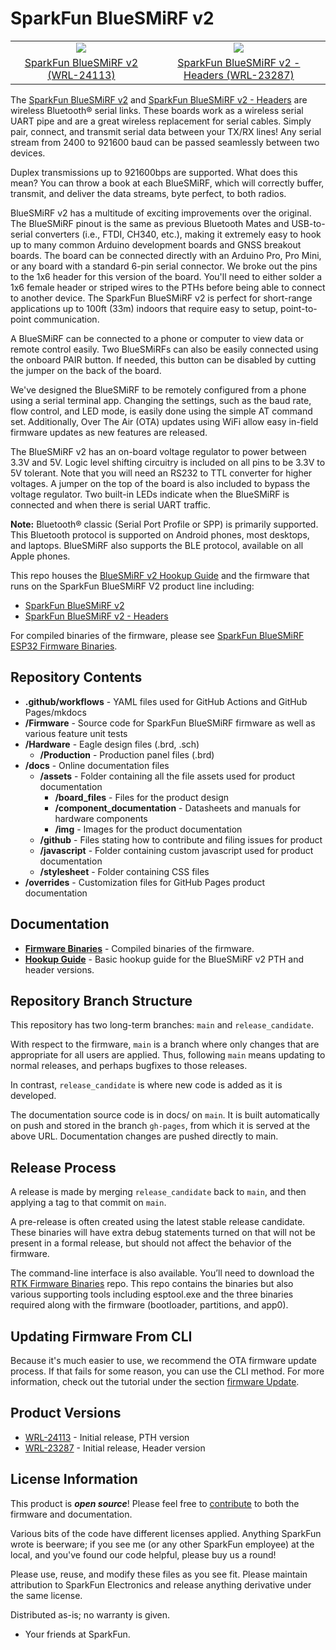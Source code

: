 SparkFun BlueSMiRF v2
===========================================================

<table class="table table-hover table-striped table-bordered">
  <tr align="center">
   <td><a href="https://www.sparkfun.com/products/24113"><img src="https://cdn.sparkfun.com/r/600-600/assets/parts/2/4/4/3/8/24113-BlueSMiRF-ESP32-NoHeaders-Feature-NEW.jpg"></a></td>
   <td><a href="https://www.sparkfun.com/products/23287"><img src="https://cdn.sparkfun.com/r/600-600/assets/parts/2/3/4/8/3/23287-BlueSMiRF-ESP32-WithHeaders-Feature-NEW.jpg"></a></td>
  </tr>
  <tr align="center">
    <td><a href="https://www.sparkfun.com/products/24113">SparkFun BlueSMiRF v2 (WRL-24113)</a></td>
    <td><a href="https://www.sparkfun.com/products/23287">SparkFun BlueSMiRF v2 - Headers (WRL-23287)</a></td>
  </tr>
</table>

The [SparkFun BlueSMiRF v2](https://www.sparkfun.com/products/24113) and [SparkFun BlueSMiRF v2 - Headers](https://www.sparkfun.com/products/23287) are wireless Bluetooth® serial links. These boards work as a wireless serial UART pipe and are a great wireless replacement for serial cables. Simply pair, connect, and transmit serial data between your TX/RX lines! Any serial stream from 2400 to 921600 baud can be passed seamlessly between two devices. 

Duplex transmissions up to 921600bps are supported. What does this mean? You can throw a book at each BlueSMiRF, which will correctly buffer, transmit, and deliver the data streams, byte perfect, to both radios. 

BlueSMiRF v2 has a multitude of exciting improvements over the original. The BlueSMiRF pinout is the same as previous Bluetooth Mates and USB-to-serial converters (i.e., FTDI, CH340, etc.), making it extremely easy to hook up to many common Arduino development boards and GNSS breakout boards.  The board can be connected directly with an Arduino Pro, Pro Mini, or any board with a standard 6-pin serial connector. We broke out the pins to the 1x6 header for this version of the board. You'll need to either solder a 1x6 female header or striped wires to the PTHs before being able to connect to another device. The SparkFun BlueSMiRF v2 is perfect for short-range applications up to 100ft (33m) indoors that require easy to setup, point-to-point communication. 

A BlueSMiRF can be connected to a phone or computer to view data or remote control easily. Two BlueSMiRFs can also be easily connected using the onboard PAIR button. If needed, this button can be disabled by cutting the jumper on the back of the board. 

We've designed the BlueSMiRF to be remotely configured from a phone using a serial terminal app. Changing the settings, such as the baud rate, flow control, and LED mode, is easily done using the simple AT command set. Additionally, Over The Air (OTA) updates using WiFi allow easy in-field firmware updates as new features are released.

The BlueSMiRF v2 has an on-board voltage regulator to power between 3.3V and 5V. Logic level shifting circuitry is included on all pins to be 3.3V to 5V tolerant. Note that you will need an RS232 to TTL converter for higher voltages. A jumper on the top of the board is also included to bypass the voltage regulator. Two built-in LEDs indicate when the BlueSMiRF is connected and when there is serial UART traffic.

**Note:** Bluetooth® classic (Serial Port Profile or SPP) is primarily supported. This Bluetooth protocol is supported on Android phones, most desktops, and laptops. BlueSMiRF also supports the BLE protocol, available on all Apple phones.

This repo houses the [BlueSMiRF v2 Hookup Guide](https://docs.sparkfun.com/SparkFun_BlueSMiRF-v2) and the firmware that runs on the SparkFun BlueSMiRF V2 product line including:

* [SparkFun BlueSMiRF v2](https://www.sparkfun.com/products/24113)
* [SparkFun BlueSMiRF v2 - Headers](https://www.sparkfun.com/products/23287)

For compiled binaries of the firmware, please see [SparkFun BlueSMiRF ESP32 Firmware Binaries](https://github.com/sparkfun/SparkFun_BlueSMiRF-v2_Binaries).



Repository Contents
-------------------

* **.github/workflows** - YAML files used for GitHub Actions and GitHub Pages/mkdocs
* **/Firmware** - Source code for SparkFun BlueSMiRF firmware as well as various feature unit tests
* **/Hardware** - Eagle design files (.brd, .sch)
  * **/Production** - Production panel files (.brd)
* **/docs** - Online documentation files
  * **/assets** - Folder containing all the file assets used for product documentation
    * **/board_files** - Files for the product design
    * **/component_documentation** - Datasheets and manuals for hardware components
    * **/img** - Images for the product documentation
  * **/github** - Files stating how to contribute and filing issues for product
  * **/javascript** - Folder containing custom javascript used for product documentation
  * **/stylesheet** - Folder containing CSS files
* **/overrides** - Customization files for GitHub Pages product documentation



Documentation
--------------

* **[Firmware Binaries](https://github.com/sparkfun/SparkFun_BlueSMiRF-v2_Binaries)** - Compiled binaries of the firmware.
* **[Hookup Guide](http://docs.sparkfun.com/SparkFun_BlueSMiRF-v2/)** - Basic hookup guide for the BlueSMiRF v2 PTH and header versions.


Repository Branch Structure
---------------------------

This repository has two long-term branches: `main` and `release_candidate`.

With respect to the firmware, `main` is a branch where only changes that are appropriate for all users are applied. Thus, following `main` means updating to normal releases, and perhaps bugfixes to those releases.

In contrast, `release_candidate` is where new code is added as it is developed.

The documentation source code is in docs/ on `main`.  It is built automatically on push and stored in the branch `gh-pages`, from which it is served at the above URL. Documentation changes are pushed directly to main.



Release Process
---------------

A release is made by merging `release_candidate` back to `main`, and then applying a tag to that commit on `main`.

A pre-release is often created using the latest stable release candidate. These binaries will have extra debug statements turned on that will not be present in a formal release, but should not affect the behavior of the firmware.

The command-line interface is also available. You’ll need to download the [RTK Firmware Binaries](https://github.com/sparkfun/SparkFun_RTK_Firmware_Binaries) repo. This repo contains the binaries but also various supporting tools including esptool.exe and the three binaries required along with the firmware (bootloader, partitions, and app0).



## Updating Firmware From CLI

Because it's much easier to use, we recommend the OTA firmware update process. If that fails for some reason, you can use the CLI method. For more information, check out the tutorial under the section [firmware Update](https://docs.sparkfun.com/SparkFun_BlueSMiRF-v2/firmware_update/).



Product Versions
----------------
* [WRL-24113](https://www.sparkfun.com/products/24113) - Initial release, PTH version
* [WRL-23287](https://www.sparkfun.com/products/23287) - Initial release, Header version



License Information
-------------------

This product is _**open source**_!  Please feel free to [contribute](https://docs.sparkfun.com/SparkFun_BlueSMiRF-v2/contribute/) to both the firmware and documentation.

Various bits of the code have different licenses applied. Anything SparkFun wrote is beerware; if you see me (or any other SparkFun employee) at the local, and you've found our code helpful, please buy us a round!

Please use, reuse, and modify these files as you see fit. Please maintain attribution to SparkFun Electronics and release anything derivative under the same license.

Distributed as-is; no warranty is given.

- Your friends at SparkFun.
